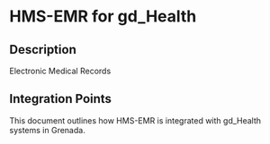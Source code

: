 # HMS-EMR for gd_Health

## Description

Electronic Medical Records

## Integration Points

This document outlines how HMS-EMR is integrated with gd_Health systems in Grenada.
